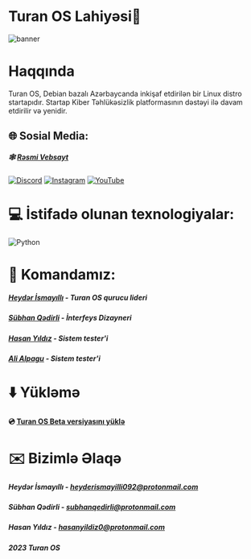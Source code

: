 # Turan OS Lahiyəsi🐧
![banner](https://i.ibb.co/JtBpz9H/turan-banner.png)

# Haqqında 
Turan OS, Debian bazalı Azərbaycanda inkişaf etdirilən bir Linux distro startapıdır. Startap Kiber Təhlükəsizlik platformasının dəstəyi ilə davam etdirilir və yenidir.

## 🌐 Sosial Media:
##### 🕸 [Rəsmi Vebsayt](https://turanos.az)
####    
[![Discord](https://img.shields.io/badge/Discord-%237289DA.svg?logo=discord&logoColor=white)](https://discord.com/invite/ggaUPPCAVr) [![Instagram](https://img.shields.io/badge/Instagram-%23E4405F.svg?logo=Instagram&logoColor=white)](https://instagram.com/turanlinux) [![YouTube](https://img.shields.io/badge/YouTube-%23FF0000.svg?logo=YouTube&logoColor=white)](https://www.youtube.com/@turan-linux) 

# 💻 İstifadə olunan texnologiyalar:
![Python](https://img.shields.io/badge/python-3670A0?style=for-the-badge&logo=python&logoColor=ffdd54)
# 🧩 Komandamız:
##### [Heydər İsmayıllı](https://github.com/heyderismayilli092)  - Turan OS qurucu lideri
##### [Sübhan Qədirli](https://github.com/subhanqedirli)  - İnterfeys Dizayneri
##### [Hasan Yıldız](https://github.com/hasan-pisi)       - Sistem tester'i
##### [Ali Alpagu](https://github.com/aligaz)             - Sistem tester'i
# ⬇️ Yükləmə
 #### 💿 [Turan OS Beta versiyasını yüklə](  )
 # ✉️ Bizimlə Əlaqə
 ##### Heydər İsmayıllı - heyderismayilli092@protonmail.com
 ##### Sübhan Qədirli   - subhanqedirli@protonmail.com
 ##### Hasan Yıldız     - hasanyildiz0@protonmail.com 
 
 
 ##### 2023 Turan OS
